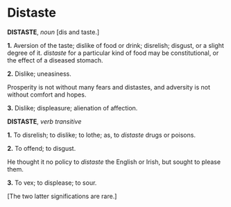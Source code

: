 # Distaste

**DISTASTE**, _noun_ \[dis and taste.\]

**1.** Aversion of the taste; dislike of food or drink; disrelish; disgust, or a slight degree of it. _distaste_ for a particular kind of food may be constitutional, or the effect of a diseased stomach.

**2.** Dislike; uneasiness.

Prosperity is not without many fears and distastes, and adversity is not without comfort and hopes.

**3.** Dislike; displeasure; alienation of affection.

**DISTASTE**, _verb transitive_

**1.** To disrelish; to dislike; to lothe; as, to _distaste_ drugs or poisons.

**2.** To offend; to disgust.

He thought it no policy to _distaste_ the English or Irish, but sought to please them.

**3.** To vex; to displease; to sour.

\[The two latter significations are rare.\]